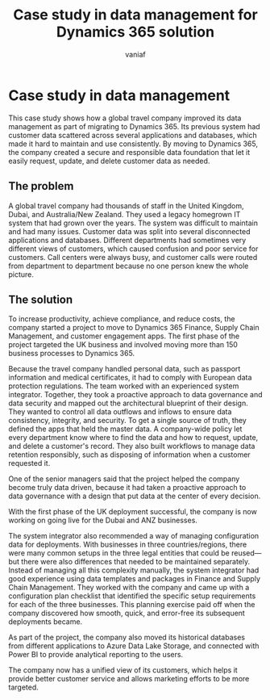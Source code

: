 ﻿---
title: Case study in data management for Dynamics 365 solution
description: Read a case study about a travel company that moved from a system with fragmented customer data to a Dynamics 365 solution with a unified, secure data foundation.
author: vaniaf
ms.author: vaniaf
ms.date: 01/17/2024
ms.topic: conceptual
ms.custom:
  - ai-seo-date: 01/17/2024
  - ai-gen-docs-bap
  - ai-gen-title
  - ai-gen-desc
content_well_notification: AI-contribution
---

# Case study in data management

This case study shows how a global travel company improved its data management as part of migrating to Dynamics 365. Its previous system had customer data scattered across several applications and databases, which made it hard to maintain and use consistently. By moving to Dynamics 365, the company created a secure and responsible data foundation that let it easily request, update, and delete customer data as needed.

## The problem

A global travel company had thousands of staff in the United Kingdom, Dubai, and Australia/New Zealand. They used a legacy homegrown IT system that had grown over the years. The system was difficult to maintain and had many issues. Customer data was split into several disconnected applications and databases. Different departments had sometimes very different views of customers, which caused confusion and poor service for customers. Call centers were always busy, and customer calls were routed from department to department because no one person knew the whole picture.

## The solution

To increase productivity, achieve compliance, and reduce costs, the company started a project to move to Dynamics 365 Finance, Supply Chain Management, and customer engagement apps. The first phase of the project targeted the UK business and involved moving more than 150 business processes to Dynamics 365.

Because the travel company handled personal data, such as passport information and medical certificates, it had to comply with European data protection regulations. The team worked with an experienced system integrator. Together, they took a proactive approach to data governance and data security and mapped out the architectural blueprint of their design. They wanted to control all data outflows and inflows to ensure data consistency, integrity, and security. To get a single source of truth, they defined the apps that held the master data. A company-wide policy let every department know where to find the data and how to request, update, and delete a customer's record. They also built workflows to manage data retention responsibly, such as disposing of information when a customer requested it.

One of the senior managers said that the project helped the company become truly data driven, because it had taken a proactive approach to data governance with a design that put data at the center of every decision.

With the first phase of the UK deployment successful, the company is now working on going live for the Dubai and ANZ businesses.

The system integrator also recommended a way of managing configuration data for deployments. With businesses in three countries/regions, there were many common setups in the three legal entities that could be reused&mdash;but there were also differences that needed to be maintained separately. Instead of managing all this complexity manually, the system integrator had good experience using data templates and packages in Finance and Supply Chain Management. They worked with the company and came up with a configuration plan checklist that identified the specific setup requirements for each of the three businesses. This planning exercise paid off when the company discovered how smooth, quick, and error-free its subsequent deployments became.

As part of the project, the company also moved its historical databases from different applications to Azure Data Lake Storage, and connected with Power BI to provide analytical reporting to the users.

The company now has a unified view of its customers, which helps it provide better customer service and allows marketing efforts to be more targeted.
